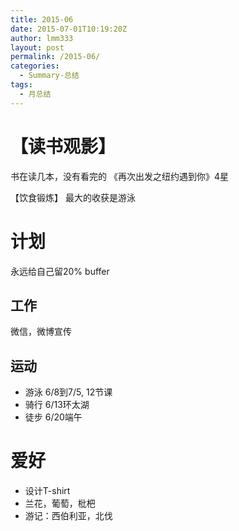 ```yaml
---
title: 2015-06
date: 2015-07-01T10:19:20Z
author: lmm333
layout: post
permalink: /2015-06/
categories:
  - Summary-总结
tags:
  - 月总结
---
```


# 【读书观影】

书在读几本，没有看完的
《再次出发之纽约遇到你》4星

【饮食锻炼】
最大的收获是游泳

# 计划

永远给自己留20% buffer

## 工作

微信，微博宣传

## 运动

- 游泳 6/8到7/5, 12节课
- 骑行 6/13环太湖
- 徒步 6/20端午

# 爱好

- 设计T-shirt
- 兰花，葡萄，枇杷
- 游记：西伯利亚，北伐